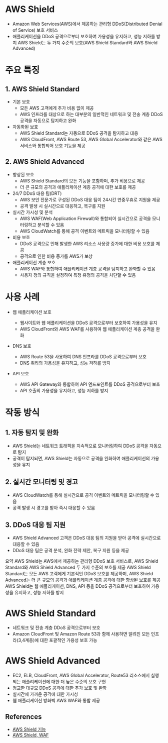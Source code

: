 # AWS Shield

- Amazon Web Services(AWS)에서 제공하는 관리형 DDoS(Distributed Denial of Service) 보호 서비스
- 애플리케이션을 DDoS 공격으로부터 보호하여 가용성을 유지하고, 성능 저하를 방지 AWS Shield는 두 가지 수준의 보호(AWS Shield Standard와 AWS Shield Advanced)

# 주요 특징
## 1. AWS Shield Standard
- 기본 보호
    - 모든 AWS 고객에게 추가 비용 없이 제공
    - AWS 인프라를 대상으로 하는 대부분의 일반적인 네트워크 및 전송 계층 DDoS 공격을 자동으로 탐지하고 완화
- 자동화된 보호
    - AWS Shield Standard는 자동으로 DDoS 공격을 탐지하고 대응
    - AWS CloudFront, AWS Route 53, AWS Global Accelerator와 같은 AWS 서비스와 통합되어 보호 기능을 제공

## 2. AWS Shield Advanced
- 향상된 보호
    - AWS Shield Standard의 모든 기능을 포함하며, 추가 비용으로 제공
    - 더 큰 규모의 공격과 애플리케이션 계층 공격에 대한 보호를 제공
- 24/7 DDoS 대응 팀(DRT)
    - AWS 보안 전문가로 구성된 DDoS 대응 팀이 24시간 연중무휴로 지원을 제공
    - 공격 발생 시 실시간으로 대응하고, 복구를 지원
- 실시간 가시성 및 분석
    - AWS WAF(Web Application Firewall)와 통합되어 실시간으로 공격을 모니터링하고 분석할 수 있음
    - AWS CloudWatch를 통해 공격 이벤트와 메트릭을 모니터링할 수 있음
- 비용 보호
    - DDoS 공격으로 인해 발생한 AWS 리소스 사용량 증가에 대한 비용 보호를 제공
    - 공격으로 인한 비용 증가를 AWS가 보상
- 애플리케이션 계층 보호
    - AWS WAF와 통합하여 애플리케이션 계층 공격을 탐지하고 완화할 수 있음
    - 사용자 정의 규칙을 설정하여 특정 유형의 공격을 차단할 수 있음

# 사용 사례
- 웹 애플리케이션 보호
    - 웹사이트와 웹 애플리케이션을 DDoS 공격으로부터 보호하여 가용성을 유지
    - AWS CloudFront와 AWS WAF를 사용하여 웹 애플리케이션 계층 공격을 완화

- DNS 보호
    - AWS Route 53을 사용하여 DNS 인프라를 DDoS 공격으로부터 보호
    - DNS 쿼리의 가용성을 유지하고, 성능 저하를 방지

- API 보호
    - AWS API Gateway와 통합하여 API 엔드포인트를 DDoS 공격으로부터 보호
    - API 호출의 가용성을 유지하고, 성능 저하를 방지

# 작동 방식
## 1. 자동 탐지 및 완화
- AWS Shield는 네트워크 트래픽을 지속적으로 모니터링하여 DDoS 공격을 자동으로 탐지
- 공격이 탐지되면, AWS Shield는 자동으로 공격을 완화하여 애플리케이션의 가용성을 유지

## 2. 실시간 모니터링 및 경고
- AWS CloudWatch를 통해 실시간으로 공격 이벤트와 메트릭을 모니터링할 수 있음
- 공격 발생 시 경고를 받아 즉시 대응할 수 있음

## 3. DDoS 대응 팀 지원
- AWS Shield Advanced 고객은 DDoS 대응 팀의 지원을 받아 공격에 실시간으로 대응할 수 있음
- DDoS 대응 팀은 공격 분석, 완화 전략 제안, 복구 지원 등을 제공

요약
AWS Shield는 AWS에서 제공하는 관리형 DDoS 보호 서비스로, AWS Shield Standard와 AWS Shield Advanced 두 가지 수준의 보호를 제공 AWS Shield Standard는 모든 AWS 고객에게 기본적인 DDoS 보호를 제공하며, AWS Shield Advanced는 더 큰 규모의 공격과 애플리케이션 계층 공격에 대한 향상된 보호를 제공 AWS Shield는 웹 애플리케이션, DNS, API 등을 DDoS 공격으로부터 보호하여 가용성을 유지하고, 성능 저하를 방지


# AWS Shield Standard
- 네트워크 및 전송 계층 DDoS 공격으로부터 보호
- Amazon CloudFront 및 Amazon Route 53과 함께 사용하면 알려진 모든 인프라(3,4계층)에 대한 포괄적인 가용성 보호 가능

# AWS Shield Advanced
- EC2, ELB, CloudFront, AWS Global Accelerator, Route53 리소스에서 실행되는 애플리케이션에 대한 더 높은 수준의 보호 구현
- 정교한 대규모 DDoS 공격에 대한 추가 보호 및 완화
- 실시간에 가까운 공격에 대한 가시성
- 웹 애플리케이션 방화벽 AWS WAF와 통합 제공


## References
- [AWS Shield 기능](https//aws.amazon.com/ko/shield/features/)
- [AWS Shield, WAF](https//www.notion.so/AWS-Shield-WAF-9635d94d3efe43be9fd9b051b4f38dc4)